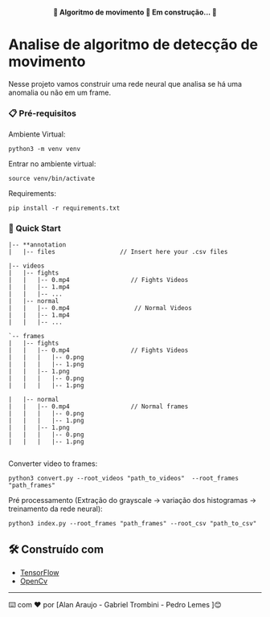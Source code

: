 <h4 align="center"> 
	🚧  Algoritmo de movimento 🚀 Em construção...  🚧
</h4>


# Analise de algoritmo de detecção de movimento

Nesse projeto vamos construir uma rede neural que analisa se há uma anomalia ou não em um frame.


### 📋 Pré-requisitos

Ambiente Virtual: 
```
python3 -m venv venv
```
Entrar no ambiente virtual:
```
source venv/bin/activate
```

Requirements:
```
pip install -r requirements.txt
```

### 🔧 Quick Start

```
|-- **annotation
|   |-- files                  // Insert here your .csv files

|-- videos
|   |-- fights
|   |   |-- 0.mp4                 // Fights Videos
|   |   |-- 1.mp4
|   |   |-- ...
|   |-- normal
|   |   |-- 0.mp4                  // Normal Videos
|   |   |-- 1.mp4
|   |   |-- ...

`-- frames         
|   |-- fights
|   |   |-- 0.mp4                 // Fights Videos
|   |	|   |-- 0.png
|   |	|   |-- 1.png
|   |   |-- 1.png
|   |	|   |-- 0.png
|   |	|   |-- 1.png

|   |-- normal
|   |   |-- 0.mp4                 // Normal frames
|   |	|   |-- 0.png
|   |	|   |-- 1.png
|   |   |-- 1.png
|   |	|   |-- 0.png
|   |	|   |-- 1.png
    
```

Converter video to frames:
```
python3 convert.py --root_videos "path_to_videos"  --root_frames "path_frames"
```

Pré processamento (Extração do grayscale -> variação dos histogramas -> treinamento da rede neural):

```
python3 index.py --root_frames "path_frames" --root_csv "path_to_csv"
```


## 🛠️ Construído com

* [TensorFlow](https://www.tensorflow.org/)
* [OpenCv](https://opencv.org/)

---
⌨️ com ❤️ por [Alan Araujo - Gabriel Trombini - Pedro Lemes ]😊

